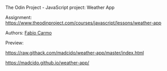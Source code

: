 The Odin Project - JavaScript project: Weather App

Assignment: https://www.theodinproject.com/courses/javascript/lessons/weather-app

Authors: <a href="https://github.com/madcido">Fabio Carmo</a>

Preview: 

https://raw.githack.com/madcido/weather-app/master/index.html

https://madcido.github.io/weather-app/
